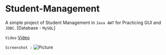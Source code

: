 # Student-Management
A simple project of Student Management in `Java AWT` for Practicing GUI and `JDBC`. [Database - `MySQL`]

```Video``` [Video](https://drive.google.com/file/d/1RCsjdn_oiY16B-rZMOcgzYrkIAeGImrh/view?usp=drivesdk)


```Screenshot :``` ![Picture](./Screenshot/Screenshot.PNG?raw=true "Student Management")
